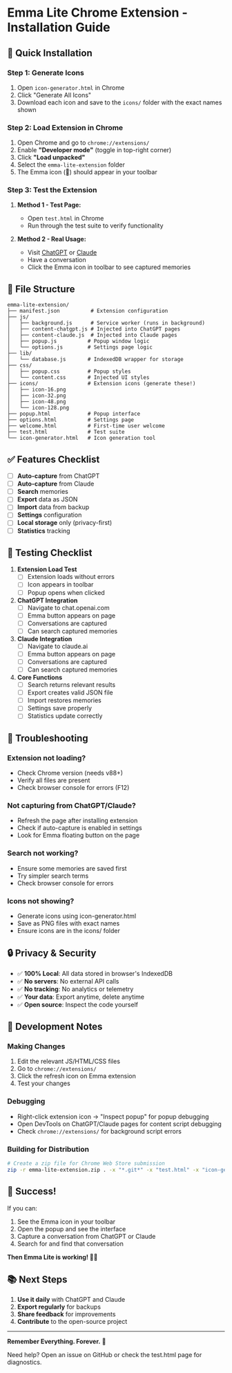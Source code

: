 # Emma Lite Chrome Extension - Installation Guide

## 🚀 Quick Installation

### Step 1: Generate Icons
1. Open `icon-generator.html` in Chrome
2. Click "Generate All Icons"
3. Download each icon and save to the `icons/` folder with the exact names shown

### Step 2: Load Extension in Chrome
1. Open Chrome and go to `chrome://extensions/`
2. Enable **"Developer mode"** (toggle in top-right corner)
3. Click **"Load unpacked"**
4. Select the `emma-lite-extension` folder
5. The Emma icon (🧠) should appear in your toolbar

### Step 3: Test the Extension
1. **Method 1 - Test Page:**
   - Open `test.html` in Chrome
   - Run through the test suite to verify functionality

2. **Method 2 - Real Usage:**
   - Visit [ChatGPT](https://chat.openai.com) or [Claude](https://claude.ai)
   - Have a conversation
   - Click the Emma icon in toolbar to see captured memories

## 📁 File Structure

```
emma-lite-extension/
├── manifest.json          # Extension configuration
├── js/
│   ├── background.js      # Service worker (runs in background)
│   ├── content-chatgpt.js # Injected into ChatGPT pages
│   ├── content-claude.js  # Injected into Claude pages
│   ├── popup.js          # Popup window logic
│   └── options.js        # Settings page logic
├── lib/
│   └── database.js       # IndexedDB wrapper for storage
├── css/
│   ├── popup.css         # Popup styles
│   └── content.css       # Injected UI styles
├── icons/                # Extension icons (generate these!)
│   ├── icon-16.png
│   ├── icon-32.png
│   ├── icon-48.png
│   └── icon-128.png
├── popup.html            # Popup interface
├── options.html          # Settings page
├── welcome.html          # First-time user welcome
├── test.html             # Test suite
└── icon-generator.html   # Icon generation tool
```

## ✅ Features Checklist

- [ ] **Auto-capture** from ChatGPT
- [ ] **Auto-capture** from Claude
- [ ] **Search** memories
- [ ] **Export** data as JSON
- [ ] **Import** data from backup
- [ ] **Settings** configuration
- [ ] **Local storage** only (privacy-first)
- [ ] **Statistics** tracking

## 🧪 Testing Checklist

1. **Extension Load Test**
   - [ ] Extension loads without errors
   - [ ] Icon appears in toolbar
   - [ ] Popup opens when clicked

2. **ChatGPT Integration**
   - [ ] Navigate to chat.openai.com
   - [ ] Emma button appears on page
   - [ ] Conversations are captured
   - [ ] Can search captured memories

3. **Claude Integration**
   - [ ] Navigate to claude.ai
   - [ ] Emma button appears on page
   - [ ] Conversations are captured
   - [ ] Can search captured memories

4. **Core Functions**
   - [ ] Search returns relevant results
   - [ ] Export creates valid JSON file
   - [ ] Import restores memories
   - [ ] Settings save properly
   - [ ] Statistics update correctly

## 🐛 Troubleshooting

### Extension not loading?
- Check Chrome version (needs v88+)
- Verify all files are present
- Check browser console for errors (F12)

### Not capturing from ChatGPT/Claude?
- Refresh the page after installing extension
- Check if auto-capture is enabled in settings
- Look for Emma floating button on the page

### Search not working?
- Ensure some memories are saved first
- Try simpler search terms
- Check browser console for errors

### Icons not showing?
- Generate icons using icon-generator.html
- Save as PNG files with exact names
- Ensure icons are in the icons/ folder

## 🔒 Privacy & Security

- ✅ **100% Local**: All data stored in browser's IndexedDB
- ✅ **No servers**: No external API calls
- ✅ **No tracking**: No analytics or telemetry
- ✅ **Your data**: Export anytime, delete anytime
- ✅ **Open source**: Inspect the code yourself

## 📝 Development Notes

### Making Changes
1. Edit the relevant JS/HTML/CSS files
2. Go to `chrome://extensions/`
3. Click the refresh icon on Emma extension
4. Test your changes

### Debugging
- Right-click extension icon → "Inspect popup" for popup debugging
- Open DevTools on ChatGPT/Claude pages for content script debugging
- Check `chrome://extensions/` for background script errors

### Building for Distribution
```bash
# Create a zip file for Chrome Web Store submission
zip -r emma-lite-extension.zip . -x "*.git*" -x "test.html" -x "icon-generator.html" -x "*.md"
```

## 🎉 Success!

If you can:
1. See the Emma icon in your toolbar
2. Open the popup and see the interface
3. Capture a conversation from ChatGPT or Claude
4. Search for and find that conversation

**Then Emma Lite is working! 🧠✨**

## 📚 Next Steps

1. **Use it daily** with ChatGPT and Claude
2. **Export regularly** for backups
3. **Share feedback** for improvements
4. **Contribute** to the open-source project

---

**Remember Everything. Forever.** 🧠

Need help? Open an issue on GitHub or check the test.html page for diagnostics.